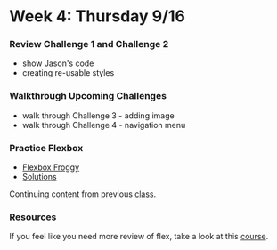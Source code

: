 # Week 4: Thursday 9/16

### Review Challenge 1 and Challenge 2

* show Jason's code
* creating re-usable styles

### Walkthrough Upcoming Challenges

* walk through Challenge 3 - adding image
* walk through Challenge 4 - navigation menu

### Practice Flexbox

* [Flexbox Froggy](https://flexboxfroggy.com/)
* [Solutions](https://www.youtube.com/watch?v=wlxETvxOhxI)

Continuing content from previous [class](week-4-tuesday-9-14.md).

### Resources

If you feel like you need more review of flex, take a look at this [course](https://scrimba.com/learn/flexbox/your-first-flexbox-layout-flexbox-tutorial-canLGCw). 

